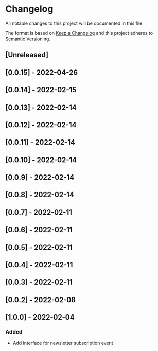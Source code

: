 # Changelog

All notable changes to this project will be documented in this file.

The format is based on [Keep a Changelog](http://keepachangelog.com/en/1.0.0/)
and this project adheres to [Semantic Versioning](http://semver.org/spec/v2.0.0.html).

## [Unreleased]

## [0.0.15] - 2022-04-26

## [0.0.14] - 2022-02-15

## [0.0.13] - 2022-02-14

## [0.0.12] - 2022-02-14

## [0.0.11] - 2022-02-14

## [0.0.10] - 2022-02-14

## [0.0.9] - 2022-02-14

## [0.0.8] - 2022-02-14

## [0.0.7] - 2022-02-11

## [0.0.6] - 2022-02-11

## [0.0.5] - 2022-02-11

## [0.0.4] - 2022-02-11

## [0.0.3] - 2022-02-11

## [0.0.2] - 2022-02-08

## [1.0.0] - 2022-02-04

### Added

- Add interface for newsletter subscription event
